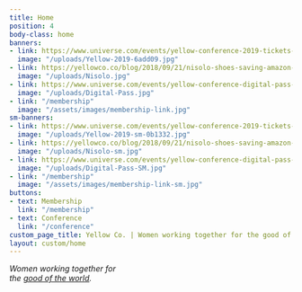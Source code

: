 ```yaml
---
title: Home
position: 4
body-class: home
banners:
- link: https://www.universe.com/events/yellow-conference-2019-tickets-los-angeles-SY12HX
  image: "/uploads/Yellow-2019-6add09.jpg"
- link: https://yellowco.co/blog/2018/09/21/nisolo-shoes-saving-amazon-trees/
  image: "/uploads/Nisolo.jpg"
- link: https://www.universe.com/events/yellow-conference-digital-pass-tickets-los-angeles-XHSCT7
  image: "/uploads/Digital-Pass.jpg"
- link: "/membership"
  image: "/assets/images/membership-link.jpg"
sm-banners:
- link: https://www.universe.com/events/yellow-conference-2019-tickets-los-angeles-SY12HX
  image: "/uploads/Yellow-2019-sm-0b1332.jpg"
- link: https://yellowco.co/blog/2018/09/21/nisolo-shoes-saving-amazon-trees/
  image: "/uploads/Nisolo-sm.jpg"
- link: https://www.universe.com/events/yellow-conference-digital-pass-tickets-los-angeles-XHSCT7
  image: "/uploads/Digital-Pass-SM.jpg"
- link: "/membership"
  image: "/assets/images/membership-link-sm.jpg"
buttons:
- text: Membership
  link: "/membership"
- text: Conference
  link: "/conference"
custom_page_title: Yellow Co. | Women working together for the good of the world.
layout: custom/home
---
```


<em>Women working together for <br class="hidden-xs-down"> the <u>good of the world</u>.</em>
